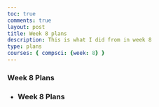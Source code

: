 ```yaml
---
toc: true
comments: true
layout: post
title: Week 8 plans
description: This is what I did from in week 8
type: plans
courses: { compsci: {week: 8} }
---
```


### Week 8 Plans
- ### Week 8 Plans
